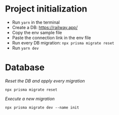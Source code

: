 # Project initialization

- Run ```yarn``` in the terminal
- Create a DB: https://railway.app/
- Copy the env sample file
- Paste the connection link in the env file
- Run every DB migration: ```npx prisma migrate reset```
- Run ```yarn dev```

# Database

*Reset the DB and apply every migration*
```
npx prisma migrate reset
```

*Execute a new migration*
```
npx prisma migrate dev --name init
```
